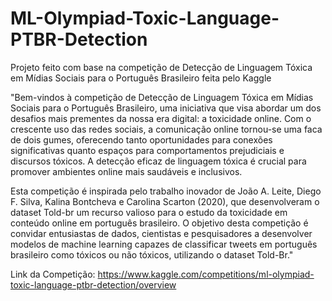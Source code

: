 # ML-Olympiad-Toxic-Language-PTBR-Detection

Projeto feito com base na competição de Detecção de Linguagem Tóxica em Mídias Sociais para o Português Brasileiro feita pelo Kaggle

"Bem-vindos à competição de Detecção de Linguagem Tóxica em Mídias Sociais para o Português Brasileiro, uma iniciativa que visa abordar um dos desafios mais prementes da nossa era digital: a toxicidade online. Com o crescente uso das redes sociais, a comunicação online tornou-se uma faca de dois gumes, oferecendo tanto oportunidades para conexões significativas quanto espaços para comportamentos prejudiciais e discursos tóxicos. A detecção eficaz de linguagem tóxica é crucial para promover ambientes online mais saudáveis e inclusivos.

Esta competição é inspirada pelo trabalho inovador de João A. Leite, Diego F. Silva, Kalina Bontcheva e Carolina Scarton (2020), que desenvolveram o dataset Told-br um recurso valioso para o estudo da toxicidade em conteúdo online em português brasileiro. O objetivo desta competição é convidar entusiastas de dados, cientistas e pesquisadores a desenvolver modelos de machine learning capazes de classificar tweets em português brasileiro como tóxicos ou não tóxicos, utilizando o dataset Told-Br."

Link da Competição: https://www.kaggle.com/competitions/ml-olympiad-toxic-language-ptbr-detection/overview
